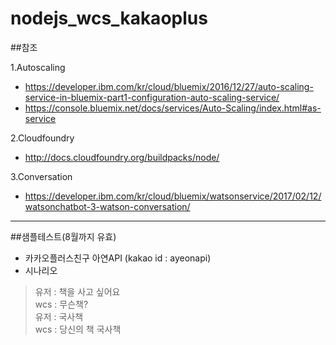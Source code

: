 # nodejs_wcs_kakaoplus

##참조


1.Autoscaling 

- https://developer.ibm.com/kr/cloud/bluemix/2016/12/27/auto-scaling-service-in-bluemix-part1-configuration-auto-scaling-service/
- https://console.bluemix.net/docs/services/Auto-Scaling/index.html#as-service

2.Cloudfoundry 

- http://docs.cloudfoundry.org/buildpacks/node/

3.Conversation
- https://developer.ibm.com/kr/cloud/bluemix/watsonservice/2017/02/12/watsonchatbot-3-watson-conversation/


_______
##샘플테스트(8월까지 유효)


- 카카오플러스친구 아연API (kakao id : ayeonapi)
- 시나리오

> 유저 : 책을 사고 싶어요  
> wcs : 무슨책?  
> 유저 : 국사책  
> wcs : 당신의 책 국사책
